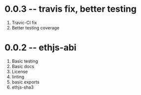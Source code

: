 # 0.0.3 -- travis fix, better testing

1. Travic-CI fix
2. Better testing coverage

# 0.0.2 -- ethjs-abi

1. Basic testing
2. Basic docs
3. License
4. linting
5. basic exports
6. ethjs-sha3
